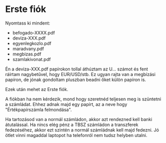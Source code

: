# Erste fiók

Nyomtass ki mindent:

- befogado-XXXX.pdf
- deviza-XXX.pdf
- egyenlegkozlo.pdf
- maradvany.pdf
- megbizas.pdf
- szamlakivonat.pdf

Én a deviza-XXX.pdf papírokon tollal áthúztam az U… számot és fent ráírtam nagybetűvel, hogy EUR/USD/stb. Ez ugyan rajta van a megbízási papíron, de jónak gondoltam pluszban beadni őket külön papíron is.

Ezek után mehet az Erste fiók.

A fiókban ha nem kérdezik, mond hogy szeretnéd teljesen meg is szüntetni a számládat. Ehhez adnak majd egy papírt, az a neve hogy "Értékpapírszámla felmondása".

Ha tartozásod van a normál számládon, akkor azt rendezned kell banki átutalással. Ha nincs elég pénz a TBSZ számládon a transzferek fedezéséhez, akkor ezt szintén a normál számládnak kell majd fedezni. Jó ötlet vinni magaddal laptopot ha telefonról nem tudsz helyben utalni.
